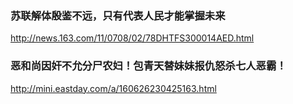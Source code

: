 ### 苏联解体殷鉴不远，只有代表人民才能掌握未来
http://news.163.com/11/0708/02/78DHTFS300014AED.html
### 恶和尚因奸不允分尸农妇！包青天替妹妹报仇怒杀七人恶霸！
http://mini.eastday.com/a/160626230425163.html